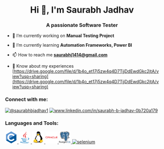 <h1 align="center">Hi 👋, I'm Saurabh Jadhav</h1>
<h3 align="center">A passionate Software Tester</h3>

- 🔭 I’m currently working on **Manual Testing Project**

- 🌱 I’m currently learning **Automation Frameworks, Power BI**

- 📫 How to reach me **saurabhj1414@gmail.com**

- 📄 Know about my experiences [https://drive.google.com/file/d/1b4o_et17j5zw4q4D7TjjDdEwdGkc2jtA/view?usp=sharing](https://drive.google.com/file/d/1b4o_et17j5zw4q4D7TjjDdEwdGkc2jtA/view?usp=sharing)

<h3 align="left">Connect with me:</h3>
<p align="left">
<a href="https://twitter.com/@saurabhbjadhav1" target="blank"><img align="center" src="https://raw.githubusercontent.com/rahuldkjain/github-profile-readme-generator/master/src/images/icons/Social/twitter.svg" alt="@saurabhbjadhav1" height="30" width="40" /></a>
<a href="https://linkedin.com/in/www.linkedin.com/in/saurabh-b-jadhav-0b720a179" target="blank"><img align="center" src="https://raw.githubusercontent.com/rahuldkjain/github-profile-readme-generator/master/src/images/icons/Social/linked-in-alt.svg" alt="www.linkedin.com/in/saurabh-b-jadhav-0b720a179" height="30" width="40" /></a>
</p>

<h3 align="left">Languages and Tools:</h3>
<p align="left"> <a href="https://www.cprogramming.com/" target="_blank" rel="noreferrer"> <img src="https://raw.githubusercontent.com/devicons/devicon/master/icons/c/c-original.svg" alt="c" width="40" height="40"/> </a> <a href="https://www.java.com" target="_blank" rel="noreferrer"> <img src="https://raw.githubusercontent.com/devicons/devicon/master/icons/java/java-original.svg" alt="java" width="40" height="40"/> </a> <a href="https://www.linux.org/" target="_blank" rel="noreferrer"> <img src="https://raw.githubusercontent.com/devicons/devicon/master/icons/linux/linux-original.svg" alt="linux" width="40" height="40"/> </a> <a href="https://www.oracle.com/" target="_blank" rel="noreferrer"> <img src="https://raw.githubusercontent.com/devicons/devicon/master/icons/oracle/oracle-original.svg" alt="oracle" width="40" height="40"/> </a> <a href="https://www.postgresql.org" target="_blank" rel="noreferrer"> <img src="https://raw.githubusercontent.com/devicons/devicon/master/icons/postgresql/postgresql-original-wordmark.svg" alt="postgresql" width="40" height="40"/> </a> <a href="https://www.selenium.dev" target="_blank" rel="noreferrer"> <img src="https://raw.githubusercontent.com/detain/svg-logos/780f25886640cef088af994181646db2f6b1a3f8/svg/selenium-logo.svg" alt="selenium" width="40" height="40"/> </a> </p>
